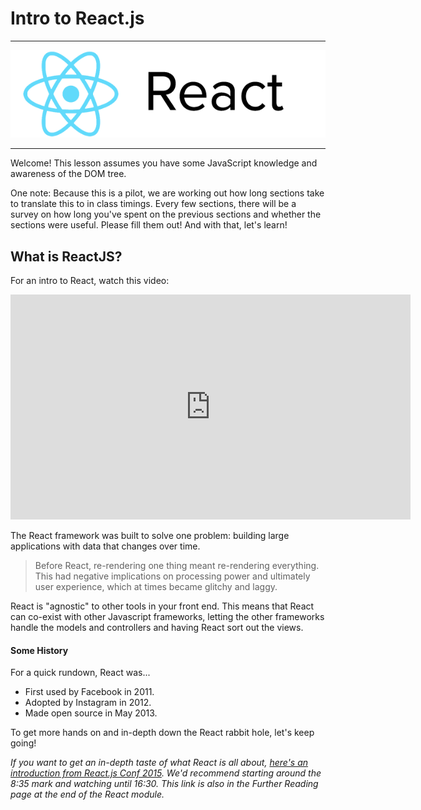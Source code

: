 # Intro to React.js

---

![react-logo](./images/react-white-logo.png)

---

Welcome! This lesson assumes you have some JavaScript knowledge and awareness of the DOM tree.

One note: Because this is a pilot, we are working out how long sections take to translate this to in class timings. Every few sections, there will be a survey on how long you've spent on the previous sections and whether the sections were useful. Please fill them out! And with that, let's learn!

## What is ReactJS?

For an intro to React, watch this video:

<iframe src="http://fast.wistia.net/embed/iframe/lr8idjxtx8?seo=false" title="Wistia video player" allowtransparency="true" frameborder="0" scrolling="no" class="wistia_embed" name="wistia_embed" allowfullscreen mozallowfullscreen webkitallowfullscreen oallowfullscreen msallowfullscreen width="640" height="360"></iframe>


The React framework was built to solve one problem: building large applications with data that changes over time.

<blockquote> Before React, re-rendering one thing meant re-rendering everything.
This had negative implications on processing power and ultimately user experience, which at times became glitchy and laggy.</blockquote>

React is "agnostic" to other tools in your front end. This means that React can co-exist with other Javascript frameworks, letting the other frameworks handle the models and controllers and having React sort out the views.


#### Some History

For a quick rundown, React was...
* First used by Facebook in 2011.
* Adopted by Instagram in 2012.
* Made open source in May 2013.


To get more hands on and in-depth down the React rabbit hole, let's keep going!


*If you want to get an in-depth taste of what React is all about, [here's an introduction from React.js Conf 2015](https://www.youtube.com/watch?v=KVZ-P-ZI6W4&feature=youtu.be&t=510). We'd recommend starting around the 8:35 mark and watching until 16:30. This link is also in the Further Reading page at the end of the React module.*
